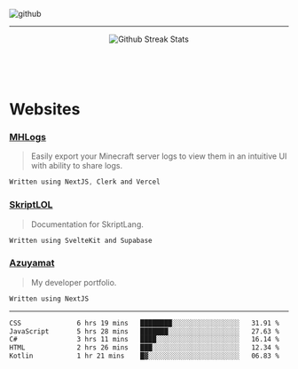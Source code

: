 ![github](https://media.discordapp.net/attachments/881363147364118528/1142610121697021952/background.png?width=1000&height=300)<br>
___
<p align="center">
  <img alt="Github Streak Stats" src="https://github-readme-streak-stats.herokuapp.com/?user=azuyamat"/>
</p><br>

<p align="center">
      
</p><br>


# Websites
### [MHLogs](https://mhlogs.com)
> Easily export your Minecraft server logs to view them in an intuitive UI with ability to share logs.
```js
Written using NextJS, Clerk and Vercel
```

### [SkriptLOL](https://skript.lol)
> Documentation for SkriptLang.
```js
Written using SvelteKit and Supabase
```

### [Azuyamat](https://azuyamat.com)
> My developer portfolio.
```js
Written using NextJS
```
___

<!--START_SECTION:waka-->

```txt
CSS              6 hrs 19 mins   ████████░░░░░░░░░░░░░░░░░   31.91 %
JavaScript       5 hrs 28 mins   ███████░░░░░░░░░░░░░░░░░░   27.63 %
C#               3 hrs 11 mins   ████░░░░░░░░░░░░░░░░░░░░░   16.14 %
HTML             2 hrs 26 mins   ███░░░░░░░░░░░░░░░░░░░░░░   12.34 %
Kotlin           1 hr 21 mins    █▓░░░░░░░░░░░░░░░░░░░░░░░   06.83 %
```

<!--END_SECTION:waka-->
